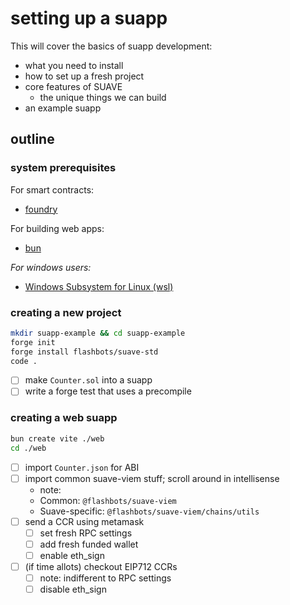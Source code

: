 # setting up a suapp

This will cover the basics of suapp development:

- what you need to install
- how to set up a fresh project
- core features of SUAVE
  - the unique things we can build
- an example suapp

## outline

### system prerequisites

For smart contracts:

- [foundry](https://book.getfoundry.sh/getting-started/installation)

For building web apps:

- [bun](https://bun.sh/docs/installation)

*For windows users:*

- [Windows Subsystem for Linux (wsl)](https://learn.microsoft.com/en-us/windows/wsl/install)

### creating a new project

```sh
mkdir suapp-example && cd suapp-example
forge init
forge install flashbots/suave-std
code .
```

- [ ] make `Counter.sol` into a suapp
- [ ] write a forge test that uses a precompile

### creating a web suapp

```sh
bun create vite ./web
cd ./web
```

- [ ] import `Counter.json` for ABI
- [ ] import common suave-viem stuff; scroll around in intellisense
  - note:
  - Common: `@flashbots/suave-viem`
  - Suave-specific: `@flashbots/suave-viem/chains/utils`
- [ ] send a CCR using metamask
  - [ ] set fresh RPC settings
  - [ ] add fresh funded wallet
  - [ ] enable eth_sign
- [ ] (if time allots) checkout EIP712 CCRs
  - [ ] note: indifferent to RPC settings
  - [ ] disable eth_sign
